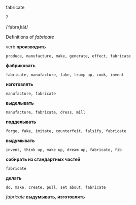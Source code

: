fabricate

?

/ˈfabrəˌkāt/

Definitions of _fabricate_

verb
**производить**

    produce, manufacture, make, generate, effect, fabricate
**фабриковать**

    fabricate, manufacture, fake, trump up, cook, invent
**изготовлять**

    manufacture, fabricate
**выделывать**

    manufacture, fabricate, dress, mill
**подделывать**

    forge, fake, imitate, counterfeit, falsify, fabricate
**выдумывать**

    invent, think up, make up, dream up, fabricate, fib
**собирать из стандартных частей**

    fabricate
**делать**

    do, make, create, pull, set about, fabricate

_fabricate_
**выдумывать**, **изготовлять**